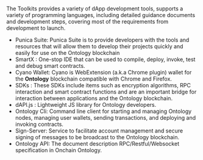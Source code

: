 
<br>

The Toolkits provides a variety of dApp development tools, supports a variety of programming languages, including detailed guidance documents and development steps, covering most of the requirements from development to launch.

* Punica Suite: Punica Suite is to provide developers with the tools and resources that will allow them to develop their projects quickly and easily for use on the Ontology blockchain
* SmartX : One-stop IDE that can be used to compile, deploy, invoke, test and debug smart contracts.
* Cyano Wallet: Cyano is WebExtension (a.k.a Chrome plugin) wallet for the **Ontology** blockchain compatible with Chrome and Firefox.
* SDKs : These SDKs include items such as encryption algorithms, RPC interaction and smart contract functions and are an important bridge for interaction between applications and the Ontology blockchain.
* dAPI.js : Lightweight JS library for Ontology developers. 
* Ontology Cli: Command line client for starting and managing Ontology nodes, managing user wallets, sending transactions, and deploying and invoking contracts.
* Sign-Server: Service to facilitate account management and secure signing of messages to be broadcast to the Ontology blockchain. 
* Ontology API: The document description RPC/Restful/Websocket specification in Onchain Ontology.